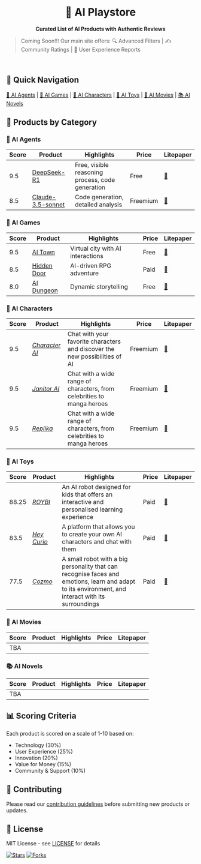 <!-- <style>h1,h2,h3,h4 { border-bottom: 0; } </style> -->
<h1 align="center">
	🎠 AI Playstore 
</h1>

<p align="center">
<b> Curated List of AI Products with Authentic Reviews </b>
</p>

<!-- <p align="center">
	<a href="https://discord.gg/U7KEcGErtQ" target="_blank">
		<img src="https://img.shields.io/static/v1?label=Join&message=%20discord!&color=mediumslateblue">
	</a>
	<a href="https://twitter.com/e2b_dev" target="_blank">
		<img src="https://img.shields.io/twitter/follow/e2b.svg?logo=twitter">
	</a>
</p> -->

> Coming Soon!!! Our main site offers:
🔍 Advanced Filters | ✍️ Community Ratings | 📝 User Experience Reports

<!-- <p align="center">
👉 <a href="https://losdwind.github.io/ai-playstore/">Visit Full Review Site</a>
</p> -->

<br>

## 🚀 Quick Navigation

[🤖 AI Agents](#ai-agents) | [👾 AI Games](#ai-games) | [💞 AI Characters](#ai-characters) | [🧸 AI Toys](#ai-toys) | [🎥 AI Movies](#ai-movies) | [📚 AI Novels](#ai-novels)

## 🎯 Products by Category

### 🤖 AI Agents
| Score | Product | Highlights | Price | Litepaper |
|-------|---------|------------|--------|---------|
| 9.5 | [DeepSeek-R1](https://deepseek.com) | Free, visible reasoning process, code generation | Free | [📄](./ai_agents/deepseek-r1.md) |
| 8.5 | [Claude-3.5-sonnet](https://claude.ai) | Code generation, detailed analysis | Freemium | [📄](./ai_agents/claude-3-sonnet.md) |

### 👾 AI Games
| Score | Product | Highlights | Price | Litepaper |
|-------|---------|------------|--------|---------|
| 9.5 | [AI Town](https://www.convex.dev/ai-town) | Virtual city with AI interactions | Free | [📄](./ai_games/ai-town.md) |
| 8.5 | [Hidden Door](https://www.hiddendoor.co/) | AI-driven RPG adventure | Paid | [📄](./ai_games/hidden-door.md) |
| 8.0 | [AI Dungeon](https://aidungeon.com/) | Dynamic storytelling | Free | [📄](./ai_games/ai-dungeon.md) |

### 💞 AI Characters
| Score | Product | Highlights | Price | Litepaper |
|-------|---------|------------|--------|---------|
| 9.5 | [*Character AI*](https://character.ai) | Chat with your favorite characters and discover the new possibilities of AI | Freemium | [📄](./ai_characters/character-ai.md)
| 9.5 | [*Janitor AI*](https://janitorai.com/login) | Chat with a wide range of characters, from celebrities to manga heroes | Freemium | [📄](./ai_characters/janitor-ai.md)	
| 9.5 | [*Replika*](https://replika.ai) | Chat with a wide range of characters, from celebrities to manga heroes | Freemium | [📄](./ai_characters/replika.md)

### 🧸 AI Toys
| Score | Product | Highlights | Price | Litepaper |
|-------|---------|------------|--------|---------|
| 88.25 | [*ROYBI*](https://roybi.world) | An AI robot designed for kids that offers an interactive and personalised learning experience | Paid | [📄](./ai_toys/roybi.md)
| 83.5 | [*Hey Curio*](https://heycurio.com/) | A platform that allows you to create your own AI characters and chat with them | Paid | [📄](./ai_toys/hey-curio.md)
| 77.5 | [*Cozmo*](https://ankicozmorobot.com/) | A small robot with a big personality that can recognise faces and emotions, learn and adapt to its environment, and interact with its surroundings | Paid | [📄](./ai_toys/cozmo.md)

### 🎥 AI Movies
| Score | Product | Highlights | Price | Litepaper |
|-------|---------|------------|--------|---------|
|TBA|

### 📚 AI Novels
| Score | Product | Highlights | Price | Litepaper |
|-------|---------|------------|--------|---------|
|TBA|



## 📊 Scoring Criteria
Each product is scored on a scale of 1-10 based on:
- Technology (30%)
- User Experience (25%)
- Innovation (20%)
- Value for Money (15%)
- Community & Support (10%)

## 🤝 Contributing
Please read our [contribution guidelines](./CONTRIBUTING.md) before submitting new products or updates.

## 📜 License
MIT License - see [LICENSE](./LICENSE) for details

[![Stars](https://img.shields.io/github/stars/losdwind/ai-playstore?style=social)](https://github.com/yourusername/ai-playstore)
[![Forks](https://img.shields.io/github/forks/losdwind/ai-playstore?style=social)](https://github.com/yourusername/ai-playstore/fork)
